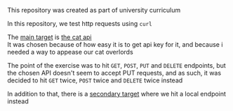 This repository was created as part of university curriculum

In this repository, we test http requests using `curl`

The [main target](cat.sh) is [the cat api](https://thecatapi.com/)  
It was chosen because of how easy it is to get api key for it, and because i needed a way to appease our cat overlords

The point of the exercise was to hit `GET`, `POST`, `PUT` and `DELETE` endpoints, but the chosen API doesn't seem to accept PUT requests, and as such, it was decided to hit `GET` twice, `POST` twice and `DELETE` twice instead

In addition to that, there is a [secondary target](goals_api.sh) where we hit a local endpoint instead
